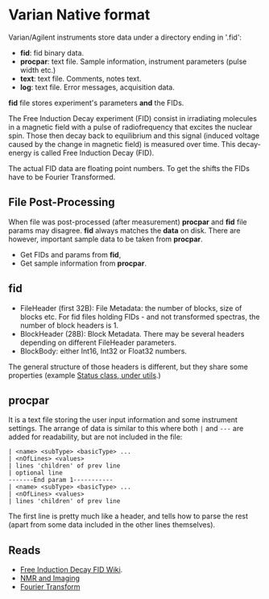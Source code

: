 # Varian Native format

Varian/Agilent instruments store data under a directory ending in '.fid': 
* **fid**: fid binary data.
* **procpar**: text file. Sample information, instrument parameters (pulse width etc.)
* **text**: text file. Comments, notes text.
* **log**: text file. Error messages, acquisition data.

**fid** file stores experiment's parameters **and** the FIDs.

The Free Induction Decay experiment (FID) consist in irradiating molecules in a magnetic field with a pulse of radiofrequency that excites the nuclear spin. Those then decay back to equilibrium and this signal (induced voltage caused by the change in magnetic field) is measured over time. This decay-energy is called Free Induction Decay (FID). 

The actual FID data are floating point numbers. To get the shifts the FIDs have to be Fourier Transformed.

## File Post-Processing

When file was post-processed (after measurement) **procpar** and **fid** file params may disagree. **fid** always matches the **data** on disk. There are however, important sample data to be taken from **procpar**.

* Get FIDs and params from **fid**,
* Get sample information from **procpar**.

## fid
* FileHeader (first 32B): File Metadata: the number of blocks, size of blocks etc. 
For fid files holding FIDs - and not transformed spectras, the number of block headers is 1.
* BlockHeader (28B): Block Metadata. There may be several headers depending on different FileHeader
  parameters.
* BlockBody: either Int16, Int32 or Float32 numbers.

The general structure of those headers is different, but they share some properties (example
[Status class, under utils](./src/utils).)

## procpar
It is a text file storing the user input information and some instrument settings. The arrange of
data is similar to this where both `|` and `---` are added for readability, but are not included in
the file:
```
| <name> <subType> <basicType> ...
| <nOfLines> <values>
| lines 'children' of prev line
| optional line
-------End param 1-----------
| <name> <subType> <basicType> ...
| <nOfLines> <values>
| lines 'children' of prev line
```

The first line is pretty much like a header, and tells how to parse the rest (apart from some data
included in the other lines themselves).


## Reads
* [Free Induction Decay FID Wiki](https://en.wikipedia.org/wiki/Free_induction_decay).
* [NMR and Imaging](https://www.cis.rit.edu/htbooks/mri/)
* [Fourier Transform](https://homepages.inf.ed.ac.uk/rbf/CVonline/LOCAL_COPIES/OWENS/LECT4/node2.html)
